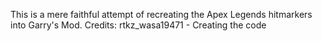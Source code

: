This is a mere faithful attempt of recreating the Apex Legends hitmarkers into Garry's Mod.
Credits: rtkz_wasa19471 - Creating the code 
